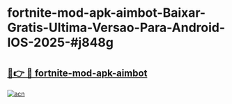 # fortnite-mod-apk-aimbot-Baixar-Gratis-Ultima-Versao-Para-Android-IOS-2025-#j848g

# <h2><a href="https://ainizakaria.my?title=fortnite-mod-apk-aimbot&ref=22M">🔗👉 🔴 fortnite-mod-apk-aimbot</a></h2>

[![acn](https://github.com/user-attachments/assets/0f9c940e-d8b0-45ae-aac7-cd30a18b3e1c)](https://ainizakaria.my?title=fortnite-mod-apk-aimbot&ref=22M)

